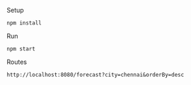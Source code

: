 Setup

    npm install
	
	
Run

	npm start
	
Routes

    http://localhost:8080/forecast?city=chennai&orderBy=desc
